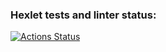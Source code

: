 ### Hexlet tests and linter status:
[![Actions Status](https://github.com/Igorg599/frontend-project-lvl1/workflows/hexlet-check/badge.svg)](https://github.com/Igorg599/frontend-project-lvl1/actions)
